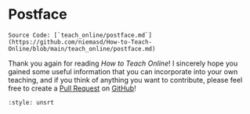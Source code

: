 # Postface

```{note}
Source Code: [`teach_online/postface.md`](https://github.com/niemasd/How-to-Teach-Online/blob/main/teach_online/postface.md)
```

Thank you again for reading *How to Teach Online*!
I sincerely hope you gained some useful information that you can incorporate into your own teaching,
and if you think of anything you want to contribute,
please feel free to create a [Pull Request](https://github.com/niemasd/How-to-Teach-Online/pulls)
on [GitHub](https://github.com/niemasd/How-to-Teach-Online)!

```{bibliography}
:style: unsrt
```

